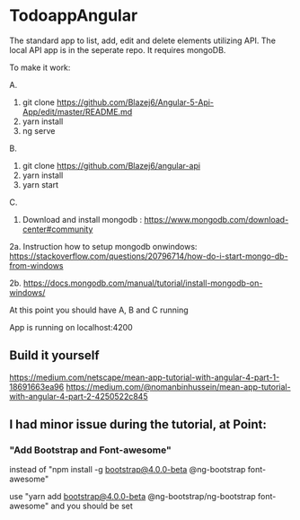 # TodoappAngular

The standard app to list, add, edit and delete elements utilizing API. 
The local API app is in the seperate repo.
It requires mongoDB.

To make it work: 

A.

1. git clone https://github.com/Blazej6/Angular-5-Api-App/edit/master/README.md
2. yarn install
3. ng serve

B.

1. git clone https://github.com/Blazej6/angular-api
2. yarn install
3. yarn start

C.

1. Download and install mongodb : https://www.mongodb.com/download-center#community

 2a. Instruction how to setup mongodb onwindows: https://stackoverflow.com/questions/20796714/how-do-i-start-mongo-db-from-windows

 2b. https://docs.mongodb.com/manual/tutorial/install-mongodb-on-windows/

At this point you should have A, B and C running

App is running on localhost:4200

 ## Build it yourself 
https://medium.com/netscape/mean-app-tutorial-with-angular-4-part-1-18691663ea96
https://medium.com/@nomanbinhussein/mean-app-tutorial-with-angular-4-part-2-4250522c845

 ## I had minor issue during the tutorial, at Point:

 ### "Add Bootstrap and Font-awesome"
instead of "npm install -g bootstrap@4.0.0-beta @ng-bootstrap font-awesome"
 
use "yarn add bootstrap@4.0.0-beta @ng-bootstrap/ng-bootstrap font-awesome"
and you should be set
